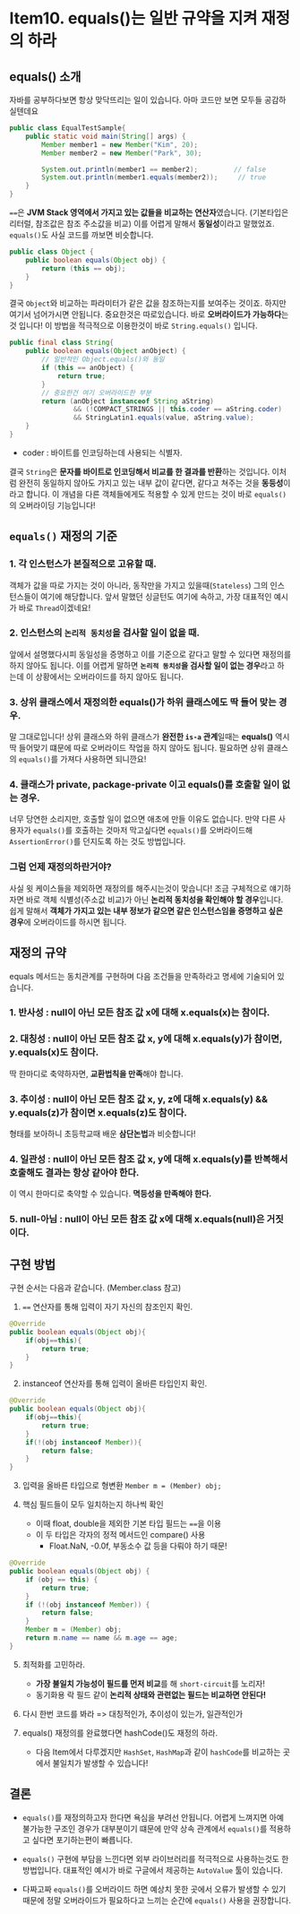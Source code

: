 # Item10. equals()는 일반 규약을 지켜 재정의 하라
## equals() 소개
자바를 공부하다보면 항상 맞닥뜨리는 일이 있습니다. 아마 코드만 보면 모두들 공감하실텐데요
```java
public class EqualTestSample{
    public static void main(String[] args) {
        Member member1 = new Member("Kim", 20);
        Member member2 = new Member("Park", 30);

        System.out.println(member1 == member2);         // false
        System.out.println(member1.equals(member2));     // true
    }
}
```
`==`은 **JVM Stack 영역에서 가지고 있는 값들을 비교하는 연산자**였습니다. (기본타입은 리터럴, 참조값은 참조 주소값을 비교) 
이를 어렵게 말해서 **동일성**이라고 말했었죠. `equals()`도 사실 코드를 까보면 비슷합니다.
```java
public class Object {
    public boolean equals(Object obj) {
        return (this == obj);
    }
}
```
결국 `Object`와 비교하는 파라미터가 같은 값을 참조하는지를 보여주는 것이죠. 하지만 여기서 넘어가시면 안됩니다. 
중요한것은 따로있습니다. 바로 **오버라이드가 가능하다**는 것 입니다! 이 방법을 적극적으로 이용한것이 바로 `String.equals()` 입니다.
```java
public final class String{
    public boolean equals(Object anObject) {
        // 일반적인 Object.equals()와 동일
        if (this == anObject) {
            return true;
        }
        // 중요한건 여기 오버라이드한 부분
        return (anObject instanceof String aString)
                && (!COMPACT_STRINGS || this.coder == aString.coder)
                && StringLatin1.equals(value, aString.value);
    }
}
```
* coder : 바이트를 인코딩하는데 사용되는 식별자.

결국 `String`은 **문자를 바이트로 인코딩해서 비교를 한 결과를 반환**하는 것입니다. 이처럼 완전히 동일하지 않아도 가지고 있는
내부 값이 같다면, 같다고 쳐주는 것을 **동등성**이라고 합니다. 이 개념을 다른 객체들에게도 적용할 수 있게 만드는 것이 바로 
`equals()`의 오버라이딩 기능입니다!


## `equals()` 재정의 기준
### 1. 각 인스턴스가 본질적으로 고유할 때.
객체가 값을 따로 가지는 것이 아니라, 동작만을 가지고 있을때(`Stateless`) 그의 인스턴스들이 여기에 해당합니다. 
앞서 말했던 싱글턴도 여기에 속하고, 가장 대표적인 예시가 바로 `Thread`이겠네요!

### 2. 인스턴스의 `논리적 동치성`을 검사할 일이 없을 때.
앞에서 설명했다시피 동일성을 증명하고 이를 기준으로 같다고 말할 수 있다면 재정의를 하지 않아도 됩니다. 이를 어렵게 말하면
**`논리적 동치성`을 검사할 일이 없는 경우**라고 하는데 이 상황에서는 오버라이드를 하지 않아도 됩니다.

### 3. 상위 클래스에서 재정의한 equals()가 하위 클래스에도 딱 들어 맞는 경우.
말 그대로입니다! 상위 클래스와 하위 클래스가 **완전한 `is-a` 관계**일때는 **equals()** 역시 딱 들어맞기 떄문에
따로 오버라이드 작업을 하지 않아도 됩니다. 필요하면 상위 클래스의 `equals()`를 가져다 사용하면 되니깐요!

### 4. 클래스가 private, package-private 이고 equals()를 호출할 일이 없는 경우.
너무 당연한 소리지만, 호출할 일이 없으면 애초에 만들 이유도 없습니다. 만약 다른 사용자가 `equals()`를 호출하는 것마저 막고싶다면
`equals()`를 오버라이드해 `AssertionError()`를 던지도록 하는 것도 방법입니다.

### 그럼 언제 재정의하란거야?
사실 윗 케이스들을 제외하면 재정의를 해주시는것이 맞습니다! 조금 구체적으로 얘기하자면 
바로 객체 식별성(주소값 비교)가 아닌 **논리적 동치성을 확인해야 할 경우**입니다.  
쉽게 말해서 **객체가 가지고 있는 내부 정보가 같으면 같은 인스턴스임을 증명하고 싶은 경우**에 오버라이드를 하시면 됩니다.


## 재정의 규약
equals 메서드는 동치관계를 구현하며 다음 조건들을 만족하라고 명세에 기술되어 있습니다.
### 1. 반사성 : null이 아닌 모든 참조 값 x에 대해 x.equals(x)는 참이다.

### 2. 대칭성 : null이 아닌 모든 참조 값 x, y에 대해 x.equals(y)가 참이면, y.equals(x)도 참이다.
딱 한마디로 축약하자면, **교환법칙을 만족**해야 합니다. 

### 3. 추이성 : null이 아닌 모든 참조 값 x, y, z에 대해 x.equals(y) && y.equals(z)가 참이면 x.equals(z)도 참이다.
형태를 보아하니 초등학교때 배운 **삼단논법**과 비슷합니다!

### 4. 일관성 : null이 아닌 모든 참조 값 x, y에 대해 x.equals(y)를 반복해서 호출해도 결과는 항상 같아야 한다.
이 역시 한마디로 축약할 수 있습니다. **멱등성을 만족해야 한다.**

### 5. null-아님 : null이 아닌 모든 참조 값 x에 대해 x.equals(null)은 거짓이다.


## 구현 방법
구현 순서는 다음과 같습니다. (Member.class 참고)
1. `==` 연산자를 통해 입력이 자기 자신의 참조인지 확인.
```java
@Override
public boolean equals(Object obj){
    if(obj==this){
        return true;
    }
}
```
2. instanceof 연산자를 통해 입력이 올바른 타입인지 확인.
```java
@Override
public boolean equals(Object obj){
    if(obj==this){
        return true;
    }
    if(!(obj instanceof Member)){
        return false;
    }
}
```
3. 입력을 올바른 타입으로 형변환 `Member m = (Member) obj;`

4. 핵심 필드들이 모두 일치하는지 하나씩 확인
     - 이때 float, double을 제외한 기본 타입 필드는 `==`을 이용
     - 이 두 타입은 각자의 정적 메서드인 compare() 사용
       - Float.NaN, -0.0f, 부동소수 값 등을 다뤄야 하기 때문!
```java
@Override
public boolean equals(Object obj) {
    if (obj == this) {
        return true;
    }
    if (!(obj instanceof Member)) {
        return false;
    }
    Member m = (Member) obj;
    return m.name == name && m.age == age;
}
```
5. 최적화를 고민하라.
   - **가장 불일치 가능성이 필드를 먼저 비교**를 해 `short-circuit`를 노리자!
   - 동기화용 락 필드 같이 **논리적 상태와 관련없는 필드는 비교하면 안된다!**

6. 다시 한번 코드를 봐라 => 대칭적인가, 추이성이 있는가, 일관적인가

7. equals() 재정의를 완료했다면 hashCode()도 재정의 하라.
   * 다음 Item에서 다루겠지만 `HashSet`, `HashMap`과 같이 `hashCode`를 비교하는 곳에서 불일치가 발생할 수 있습니다!


## 결론
* `equals()`를 재정의하고자 한다면 욕심을 부려선 안됩니다. 어렵게 느껴지면 아예 불가능한 구조인 경우가 대부분이기 떄문에
만약 상속 관계에서 `equals()`를 적용하고 싶다면 포기하는편이 빠릅니다.

* `equals()` 구현에 부담을 느낀다면 외부 라이브러리를 적극적으로 사용하는것도 한 방법입니다.
대표적인 예시가 바로 구글에서 제공하는 `AutoValue` 툴이 있습니다.

* 다짜고짜 `equals()`를 오버라이드 하면 예상치 못한 곳에서 오류가 발생할 수 있기 때문에 정말 오버라이드가 필요하다고 느끼는 순간에
`equals()` 사용을 권장합니다.

